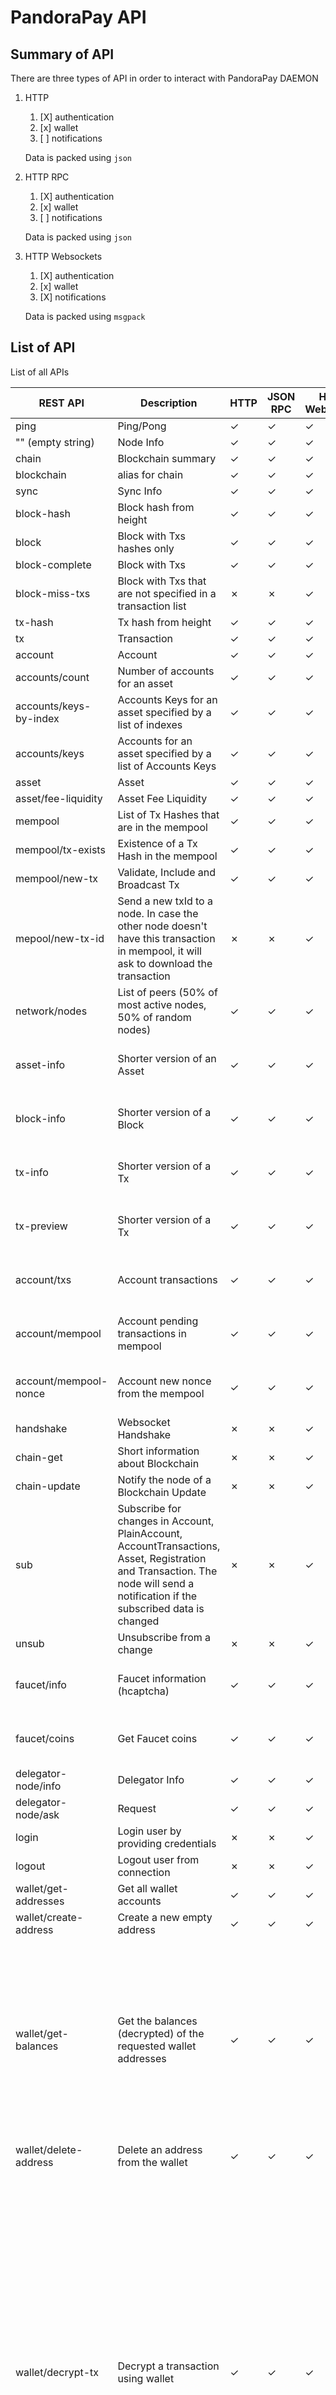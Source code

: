 # PandoraPay API

## Summary of API

There are three types of API in order to interact with PandoraPay DAEMON

1. HTTP
   1. [X] authentication
   2. [x] wallet
   3. [ ] notifications

   Data is packed using `json`

2. HTTP RPC 
   1. [X] authentication
   2. [x] wallet
   3. [ ] notifications
   
   Data is packed using `json`

3. HTTP Websockets
   1. [X] authentication
   2. [x] wallet
   3. [X] notifications

   Data is packed using `msgpack`

## List of API 

List of all APIs

| REST API               | Description                                                                                                                                                                   | HTTP | JSON RPC | HTTP Websocket | Requires Auth | Explanation                                                                                                                                                                                                                                                                                                                                                                                     |
|------------------------|-------------------------------------------------------------------------------------------------------------------------------------------------------------------------------|------|----------|----------------|---------------|-------------------------------------------------------------------------------------------------------------------------------------------------------------------------------------------------------------------------------------------------------------------------------------------------------------------------------------------------------------------------------------------------|
| ping                   | Ping/Pong                                                                                                                                                                     | ✓    | ✓        | ✓              |               |                                                                                                                                                                                                                                                                                                                                                                                                 |
| "" (empty string)      | Node Info                                                                                                                                                                     | ✓    | ✓        | ✓              |               |                                                                                                                                                                                                                                                                                                                                                                                                 |
| chain                  | Blockchain summary                                                                                                                                                            | ✓    | ✓        | ✓              |               |                                                                                                                                                                                                                                                                                                                                                                                                 |
| blockchain             | alias for chain                                                                                                                                                               | ✓    | ✓        | ✓              |               |                                                                                                                                                                                                                                                                                                                                                                                                 |
| sync                   | Sync Info                                                                                                                                                                     | ✓    | ✓        | ✓              |               |                                                                                                                                                                                                                                                                                                                                                                                                 |
| block-hash             | Block hash from height                                                                                                                                                        | ✓    | ✓        | ✓              |               |                                                                                                                                                                                                                                                                                                                                                                                                 |
| block                  | Block with Txs hashes only                                                                                                                                                    | ✓    | ✓        | ✓              |               |                                                                                                                                                                                                                                                                                                                                                                                                 |
| block-complete         | Block with Txs                                                                                                                                                                | ✓    | ✓        | ✓              |               |                                                                                                                                                                                                                                                                                                                                                                                                 |
| block-miss-txs         | Block with Txs that are not specified in a transaction list                                                                                                                   | ✗    | ✗        | ✓              |               | Used only for Consensus                                                                                                                                                                                                                                                                                                                                                                         |
| tx-hash                | Tx hash from height                                                                                                                                                           | ✓    | ✓        | ✓              |               |                                                                                                                                                                                                                                                                                                                                                                                                 |
| tx                     | Transaction                                                                                                                                                                   | ✓    | ✓        | ✓              |               |                                                                                                                                                                                                                                                                                                                                                                                                 |
| account                | Account                                                                                                                                                                       | ✓    | ✓        | ✓              |               |                                                                                                                                                                                                                                                                                                                                                                                                 |
| accounts/count         | Number of accounts for an asset                                                                                                                                               | ✓    | ✓        | ✓              |               |                                                                                                                                                                                                                                                                                                                                                                                                 |
| accounts/keys-by-index | Accounts Keys for an asset specified by a list of indexes                                                                                                                     | ✓    | ✓        | ✓              |               |                                                                                                                                                                                                                                                                                                                                                                                                 |
| accounts/keys          | Accounts for an asset specified by a list of Accounts Keys                                                                                                                    | ✓    | ✓        | ✓              |               |                                                                                                                                                                                                                                                                                                                                                                                                 |
| asset                  | Asset                                                                                                                                                                         | ✓    | ✓        | ✓              |               |                                                                                                                                                                                                                                                                                                                                                                                                 |
| asset/fee-liquidity    | Asset Fee Liquidity                                                                                                                                                           | ✓    | ✓        | ✓              |               |                                                                                                                                                                                                                                                                                                                                                                                                 |
| mempool                | List of Tx Hashes that are in the mempool                                                                                                                                     | ✓    | ✓        | ✓              |               |                                                                                                                                                                                                                                                                                                                                                                                                 |
| mempool/tx-exists      | Existence of a Tx Hash in the mempool                                                                                                                                         | ✓    | ✓        | ✓              |               |                                                                                                                                                                                                                                                                                                                                                                                                 |
| mempool/new-tx         | Validate, Include and Broadcast Tx                                                                                                                                            | ✓    | ✓        | ✓              |               |                                                                                                                                                                                                                                                                                                                                                                                                 |
| mepool/new-tx-id       | Send a new txId to a node. In case the other node doesn't have this transaction in mempool, it will ask to download the transaction                                           | ✗    | ✗        | ✓              |               |                                                                                                                                                                                                                                                                                                                                                                                                 |
| network/nodes          | List of peers (50% of most active nodes, 50% of random nodes)                                                                                                                 | ✓    | ✓        | ✓              |               |                                                                                                                                                                                                                                                                                                                                                                                                 |
| asset-info             | Shorter version of an Asset                                                                                                                                                   | ✓    | ✓        | ✓              |               | Requires --seed-wallet-nodes-info="true"                                                                                                                                                                                                                                                                                                                                                        |
| block-info             | Shorter version of a Block                                                                                                                                                    | ✓    | ✓        | ✓              |               | Requires --seed-wallet-nodes-info="true"                                                                                                                                                                                                                                                                                                                                                        |
| tx-info                | Shorter version of a Tx                                                                                                                                                       | ✓    | ✓        | ✓              |               | Requires --seed-wallet-nodes-info="true"                                                                                                                                                                                                                                                                                                                                                        |
| tx-preview             | Shorter version of a Tx                                                                                                                                                       | ✓    | ✓        | ✓              |               | Requires --seed-wallet-nodes-info="true"                                                                                                                                                                                                                                                                                                                                                        |
| account/txs            | Account transactions                                                                                                                                                          | ✓    | ✓        | ✓              |               | Requires --seed-wallet-nodes-info="true"                                                                                                                                                                                                                                                                                                                                                        |
| account/mempool        | Account pending transactions in mempool                                                                                                                                       | ✓    | ✓        | ✓              |               | Requires --seed-wallet-nodes-info="true"                                                                                                                                                                                                                                                                                                                                                        |
| account/mempool-nonce  | Account new nonce from the mempool                                                                                                                                            | ✓    | ✓        | ✓              |               | Requires --seed-wallet-nodes-info="true"                                                                                                                                                                                                                                                                                                                                                        |
| handshake              | Websocket Handshake                                                                                                                                                           | ✗    | ✗        | ✓              |               | Used only in websockets                                                                                                                                                                                                                                                                                                                                                                         |
| chain-get              | Short information about Blockchain                                                                                                                                            | ✗    | ✗        | ✓              |               | Used only for Consensus                                                                                                                                                                                                                                                                                                                                                                         |
| chain-update           | Notify the node of a Blockchain Update                                                                                                                                        | ✗    | ✗        | ✓              |               | Used only for Consensus                                                                                                                                                                                                                                                                                                                                                                         |
| sub                    | Subscribe for changes in Account, PlainAccount, AccountTransactions, Asset, Registration and Transaction. The node will send a notification if the subscribed data is changed | ✗    | ✗        | ✓              |               |                                                                                                                                                                                                                                                                                                                                                                                                 |
| unsub                  | Unsubscribe from a change                                                                                                                                                     | ✗    | ✗        | ✓              |               |                                                                                                                                                                                                                                                                                                                                                                                                 |
| faucet/info            | Faucet information (hcaptcha)                                                                                                                                                 | ✓    | ✓        | ✓              |               | Requires --faucet-testnet-enabled="true"                                                                                                                                                                                                                                                                                                                                                        |
| faucet/coins           | Get Faucet coins                                                                                                                                                              | ✓    | ✓        | ✓              |               | Requires --faucet-testnet-enabled="true"                                                                                                                                                                                                                                                                                                                                                        |
| delegator-node/info    | Delegator Info                                                                                                                                                                | ✓    | ✓        | ✓              |               | Requires                                                                                                                                                                                                                                                                                                                                                                                        |
| delegator-node/ask     | Request                                                                                                                                                                       | ✓    | ✓        | ✓              |               | Requires                                                                                                                                                                                                                                                                                                                                                                                        |
| login                  | Login user by providing credentials                                                                                                                                           | ✗    | ✗        | ✓              |               | Requires --auth-users                                                                                                                                                                                                                                                                                                                                                                           |
| logout                 | Logout user from connection                                                                                                                                                   | ✗    | ✗        | ✓              | !             | Requires --auth-users                                                                                                                                                                                                                                                                                                                                                                           |
| wallet/get-addresses   | Get all wallet accounts                                                                                                                                                       | ✓    | ✓        | ✓              | !             | Requires --auth-users                                                                                                                                                                                                                                                                                                                                                                           |
| wallet/create-address  | Create a new empty address                                                                                                                                                    | ✓    | ✓        | ✓              | !             | Requires --auth-users                                                                                                                                                                                                                                                                                                                                                                           |
| wallet/get-balances    | Get the balances (decrypted) of the requested wallet addresses                                                                                                                | ✓    | ✓        | ✓              | !             | It will load the balances and decrypt them. The decryption is a brute force algorithm that will check all balances until is found. Having an 8 decimal balance will take a few minutes! Requires --auth-users.                                                                                                                                                                                  |
| wallet/delete-address  | Delete an address from the wallet                                                                                                                                             | ✓    | ✓        | ✓              | !             | Requires --auth-users                                                                                                                                                                                                                                                                                                                                                                           |
| wallet/decrypt-tx      | Decrypt a transaction using wallet                                                                                                                                            | ✓    | ✓        | ✓              | !             | Will decrypt zether transaction and return Recipient Ring Position (if you are the sender), shared decrypted message and decrypted amount using Whisper protocol. The decrypted tx amount is checked fast by verifying only that the whisper amounts are indeed the real values. In case the whisper amount is wrong, the call will return false and report the amount 0. Requires --auth-users |


TODO: TCP

## Enable Authentication

To Set users and enable authentication use argument `--auth-users='[{"user": "username", "pass": "secret"}]'`

## Integration to a third party app

The best and the most efficient way is to use the PaymentID attribute
and require the paymentIDs for each transaction. Instead of having a newly created address for 
every user or product/good, you should use a new PaymentID. By using this 
PaymentID, you can distinguish which user paid for which product/good was paid for. Your 
app should check all transactions, verify that something has 
really received and based on the paymentID to link and identify the user who paid for or the product/good that was paid for.

## Examples of APIs

#### wallet/get-addresses
Request `curl http://127.0.0.1:5230/wallet/get-addresses?user=username&pass=password`

Output
```
{
    "version": 0,
    "encrypted": 0,
    "addresses": [ {
         "version": 0,
         "name": "Addr_0",
         "seedIndex": 0,
         "isMine": true,
         "privateKey": {
             "key": "82f9fa0ec4d13f39008ce2a8aab8169a6f1cf3a453b6f4ade19f36dcd675b175"
         },
         "registration": "16fb6f16f399dcd7dc1657444a033f80e9a7029e31fbaa4451f7b772c8703d7b0c117d768516a26707274ef595c084f7512582f00ee4d32359183b1a5cb3e8ce",
         "publicKey": "027140ac2fc222d87aee8dce2539b83aaa8882658cb23e9ebda18618361e5eb001",
         "balancesDecrypted": {
             "0000000000000000000000000000000000000000": {
                 "amount": 242927,                
             }
         },
         "addressEncoded": "PANDDEVAAJxQKwvwiLYeu6NziU5uDqqiIJljLI<nr2hhhg2Hl6wAQCT7qfa",
         "addressRegistrationEncoded": "PANDDEVAAJxQKwvwiLYeu6NziU5uDqqiIJljLI<nr2hhhg2Hl6wAQEKZR0gGenCYXf4jt<ZFx6<e7Nr0SIN9507FRvGT2jOIBGufNElj02S9aKZZ5G9FgmNN06oHjMgbiZRoYdW57NWvfkqfQ==",
         "delegatedStake": {
             "privateKey": {
                 "key": "3110c3e2c9bc8acb43bf930684adc96ffc83ed3795539ec106d8755464fe7b85"
             },
             "publicKey": "2cef23fc2b72689a1e1324a9da1e810972f42444f9b7f40a4fffe395f4d7190300",
             "lastKnownNonce": 0
         }
    }, ...
    ]
}
```

#### wallet/get-balances

Request Using PublicKey `curl http://127.0.0.1:5230/wallet/get-balances?list.0.publicKey=82f9fa0ec4d13f39008ce2a8aab8169a6f1cf3a453b6f4ade19f36dcd675b175&user=username&pass=password`

OR

Request Using Address `curl http://127.0.0.1:5230/wallet/get-balances?list.0.address=PANDDEVAAJxQKwvwiLYeu6NziU5uDqqiIJljLI<nr2hhhg2Hl6wAQCT7qfa&user=username&pass=password`

Output

```
{
    "results":[{
            "address": "PANDDEVABc3D9FePUuPADupO1p8jvtwEAVG5L3>sDttvmCw><jgAAABpTAR",
            "plainAcc": null,
            "balance":[ {
                    "amount": "15f8136864b1c06ebed9c03a006a61386d9d2c93310ff9758b7d3a5580a49a6d0018b822c42c27ad84d2971544d743417bb28ff7530f848e9d52c23598a665b01d01",
                    "value": 65205984,
                    "asset": "0000000000000000000000000000000000000000"
                }
            ]
        }
    ]
}
```

**Amount** is the encrypted balance using ElGamal

**Value** is the decrypted value.

WARNING! The decryting algorithm is a brute force. If you have more than 8 decimals values, it could take even a few minutes to decrypt the balance is case it was changed.

# DISCLAIMER:
This source code is released for research purposes only, with the intent of researching and studying a decentralized p2p network protocol.

PANDORAPAY IS AN OPEN SOURCE COMMUNITY DRIVEN RESEARCH PROJECT. THIS IS RESEARCH CODE PROVIDED TO YOU "AS IS" WITH NO WARRANTIES OF CORRECTNESS. IN NO EVENT SHALL THE CONTRIBUTORS BE LIABLE FOR ANY DIRECT, INDIRECT, INCIDENTAL, SPECIAL, EXEMPLARY, OR CONSEQUENTIAL DAMAGES. USE AT YOUR OWN RISK.

You may not use this source code for any illegal or unethical purpose; including activities which would give rise to criminal or civil liability.

Under no event shall the Licensor be responsible for the activities, or any misdeeds, conducted by the Licensee.